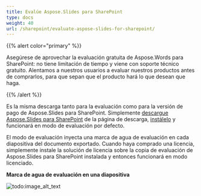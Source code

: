 ```yaml
---  
title: Evalúe Aspose.Slides para SharePoint  
type: docs  
weight: 40  
url: /sharepoint/evaluate-aspose-slides-for-sharepoint/  
---  
```


{{% alert color="primary" %}}  

Asegúrese de aprovechar la evaluación gratuita de Aspose.Words para SharePoint: no tiene limitación de tiempo y viene con soporte técnico gratuito. Alentamos a nuestros usuarios a evaluar nuestros productos antes de comprarlos, para que sepan que el producto hará lo que desean que haga.  

{{% /alert %}}  

Es la misma descarga tanto para la evaluación como para la versión de pago de Aspose.Slides para SharePoint. Simplemente [descargue Aspose.Slides para SharePoint](http://www.aspose.com/community/files/73/sharepoint-components/aspose.slides-for-sharepoint/default.aspx) de la página de descarga, [instálelo]() y funcionará en modo de evaluación por defecto.  

El modo de evaluación inyecta una marca de agua de evaluación en cada diapositiva del documento exportado. Cuando haya comprado una licencia, simplemente instale la solución de licencia sobre la copia de evaluación de Aspose.Slides para SharePoint instalada y entonces funcionará en modo licenciado.  

**Marca de agua de evaluación en una diapositiva**  

![todo:image_alt_text](evaluate-aspose-slides-for-sharepoint_1.png)  